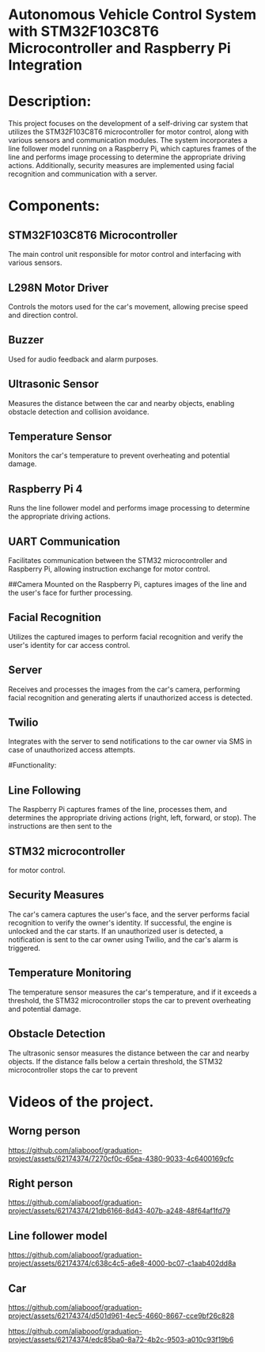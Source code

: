 # Autonomous Vehicle Control System with STM32F103C8T6 Microcontroller and Raspberry Pi Integration

# Description:
This project focuses on the development of a self-driving car system that utilizes the STM32F103C8T6 microcontroller for motor control, along with various sensors and communication modules. The system incorporates a line follower model running on a Raspberry Pi, which captures frames of the line and performs image processing to determine the appropriate driving actions. Additionally, security measures are implemented using facial recognition and communication with a server.

# Components:

## STM32F103C8T6 Microcontroller 
The main control unit responsible for motor control and interfacing with various sensors.

## L298N Motor Driver
Controls the motors used for the car's movement, allowing precise speed and direction control.

## Buzzer
Used for audio feedback and alarm purposes.

## Ultrasonic Sensor
Measures the distance between the car and nearby objects, enabling obstacle detection and collision avoidance.

## Temperature Sensor
Monitors the car's temperature to prevent overheating and potential damage.

## Raspberry Pi 4
Runs the line follower model and performs image processing to determine the appropriate driving actions.

## UART Communication
Facilitates communication between the STM32 microcontroller and Raspberry Pi, allowing instruction exchange for motor control.

##Camera 
Mounted on the Raspberry Pi, captures images of the line and the user's face for further processing.

## Facial Recognition 
Utilizes the captured images to perform facial recognition and verify the user's identity for car access control.

## Server
Receives and processes the images from the car's camera, performing facial recognition and generating alerts if unauthorized access is detected.

## Twilio
Integrates with the server to send notifications to the car owner via SMS in case of unauthorized access attempts.

#Functionality:

## Line Following 
The Raspberry Pi captures frames of the line, processes them, and determines the appropriate driving actions (right, left, forward, or stop). The instructions are then sent to the 

## STM32 microcontroller
for motor control.

## Security Measures 
The car's camera captures the user's face, and the server performs facial recognition to verify the owner's identity. If successful, the engine is unlocked and the car starts. If an 
unauthorized user is detected, a notification is sent to the car owner using Twilio, and the car's alarm is triggered.

## Temperature Monitoring
The temperature sensor measures the car's temperature, and if it exceeds a threshold, the STM32 microcontroller stops the car to prevent overheating and potential damage.

## Obstacle Detection
The ultrasonic sensor measures the distance between the car and nearby objects. If the distance falls below a certain threshold, the STM32 microcontroller stops the car to prevent 

# Videos of the project.

## Worng person
https://github.com/aliabooof/graduation-project/assets/62174374/7270cf0c-65ea-4380-9033-4c6400169cfc


## Right person
https://github.com/aliabooof/graduation-project/assets/62174374/21db6166-8d43-407b-a248-48f64af1fd79


## Line follower model
https://github.com/aliabooof/graduation-project/assets/62174374/c638c4c5-a6e8-4000-bc07-c1aab402dd8a

## Car 
https://github.com/aliabooof/graduation-project/assets/62174374/d501d961-4ec5-4660-8667-cce9bf26c828


https://github.com/aliabooof/graduation-project/assets/62174374/edc85ba0-8a72-4b2c-9503-a010c93f19b6



